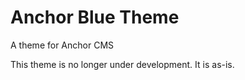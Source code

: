 Anchor Blue Theme
====================

A theme for Anchor CMS

This theme is no longer under development. It is as-is.
